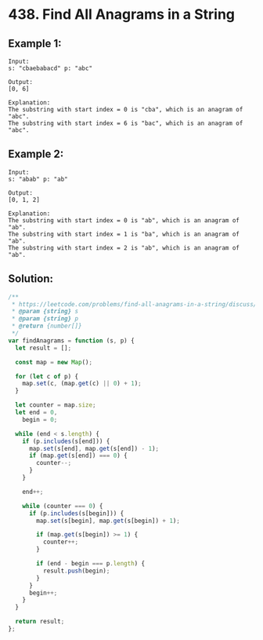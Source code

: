 # 438. Find All Anagrams in a String

## Example 1:

    Input:
    s: "cbaebabacd" p: "abc"

    Output:
    [0, 6]

    Explanation:
    The substring with start index = 0 is "cba", which is an anagram of "abc".
    The substring with start index = 6 is "bac", which is an anagram of "abc".

## Example 2:

    Input:
    s: "abab" p: "ab"

    Output:
    [0, 1, 2]

    Explanation:
    The substring with start index = 0 is "ab", which is an anagram of "ab".
    The substring with start index = 1 is "ba", which is an anagram of "ab".
    The substring with start index = 2 is "ab", which is an anagram of "ab".

## Solution:

```javascript
/**
 * https://leetcode.com/problems/find-all-anagrams-in-a-string/discuss/92007/Sliding-Window-algorithm-template-to-solve-all-the-Leetcode-substring-search-problem.
 * @param {string} s
 * @param {string} p
 * @return {number[]}
 */
var findAnagrams = function (s, p) {
  let result = [];

  const map = new Map();

  for (let c of p) {
    map.set(c, (map.get(c) || 0) + 1);
  }

  let counter = map.size;
  let end = 0,
    begin = 0;

  while (end < s.length) {
    if (p.includes(s[end])) {
      map.set(s[end], map.get(s[end]) - 1);
      if (map.get(s[end]) === 0) {
        counter--;
      }
    }

    end++;

    while (counter === 0) {
      if (p.includes(s[begin])) {
        map.set(s[begin], map.get(s[begin]) + 1);

        if (map.get(s[begin]) >= 1) {
          counter++;
        }

        if (end - begin === p.length) {
          result.push(begin);
        }
      }
      begin++;
    }
  }

  return result;
};
```
